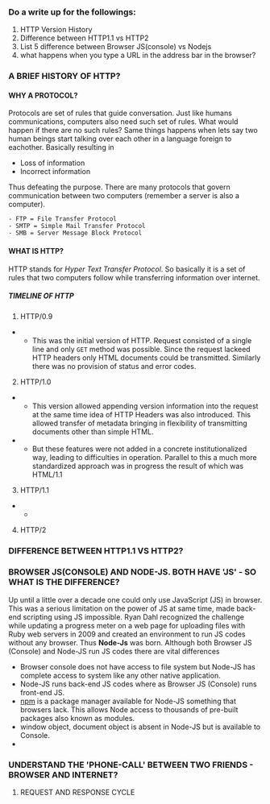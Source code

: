 ### Do a write up for the followings:
1. HTTP Version History
2. Difference between HTTP1.1 vs HTTP2 
3. List 5 difference between Browser JS(console) vs Nodejs
4. what happens when you type a URL in the address bar in the browser?


### A BRIEF HISTORY OF HTTP?
#### WHY A PROTOCOL?

Protocols are set of rules that guide conversation. Just like humans communications, computers also need such set of rules. What would happen if there are no such rules? Same things happens when lets say two human beings start talking over each other in a language foreign to eachother. Basically resulting in
- Loss of information
- Incorrect information

Thus defeating the purpose. There are many protocols that govern communication between two computers (remember a server is also a computer).
```
- FTP = File Transfer Protocol
- SMTP = Simple Mail Transfer Protocol
- SMB = Server Message Block Protocol 
```

#### WHAT IS HTTP?

HTTP stands for *Hyper Text Transfer Protocol*. So basically it is a set of rules that two computers follow while transferring information over internet.

##### TIMELINE OF HTTP

1. HTTP/0.9
- - This was the initial version of HTTP. Request consisted of a single line and only `GET` method was possible. Since the request lackeed HTTP headers only HTML documents could be transmitted. Similarly there was no provision of status and error codes.
2. HTTP/1.0
- - This version allowed appending version information into the request at the same time idea of HTTP Headers was also introduced. This allowed transfer of metadata bringing in flexibility of transmitting documents other than simple HTML.
- - But these features were not added in a concrete institutionalized way, leading to difficulties in operation. Parallel to this a much more standardized approach was in progress the result of which was HTML/1.1
3. HTTP/1.1
- - 
4. HTTP/2



### DIFFERENCE BETWEEN HTTP1.1 VS HTTP2?





### BROWSER JS(CONSOLE) AND NODE-JS. BOTH HAVE 'JS' - SO WHAT IS THE DIFFERENCE?


Up until a little over a decade one could only use JavaScript (JS) in browser. This was a serious limitation on the power of JS at same time, made back-end scripting using JS impossible. Ryan Dahl recognized the challenge while updating a progress meter on a web page for uploading files with Ruby web servers in 2009 and created an environment to run JS codes without any browser. Thus **Node-Js** was born. Although both Browser JS (Console) and Node-JS run JS codes there are vital differences
- Browser console does not have access to file system but Node-JS has complete access to system like any other native application.
- Node-JS runs back-end JS codes where as Browser JS (Console) runs front-end JS.
- [npm](https://www.npmjs.com/) is a package manager available for Node-JS something that browsers lack. This allows Node access to thousands of pre-built packages also known as modules.
- window object, document object is absent in Node-JS but is available to Console.
- 


### UNDERSTAND THE 'PHONE-CALL' BETWEEN TWO FRIENDS - BROWSER AND INTERNET? 
1. REQUEST AND RESPONSE CYCLE
